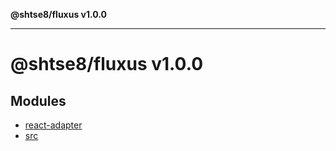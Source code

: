 **@shtse8/fluxus v1.0.0**

---

# @shtse8/fluxus v1.0.0

## Modules

- [react-adapter](react-adapter/README.md)
- [src](src/README.md)
